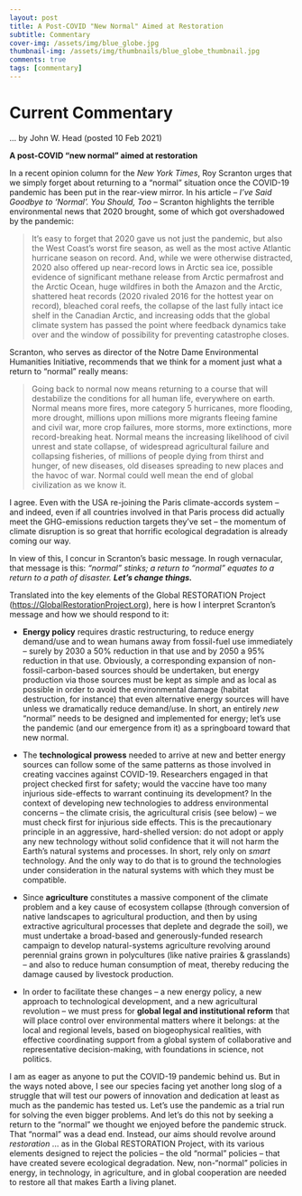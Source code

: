 ```yaml
---
layout: post
title: A Post-COVID "New Normal" Aimed at Restoration
subtitle: Commentary
cover-img: /assets/img/blue_globe.jpg
thumbnail-img: /assets/img/thumbnails/blue_globe_thumbnail.jpg
comments: true
tags: [commentary]
---
```


# Current Commentary #

… by John W. Head  (posted 10 Feb 2021) 


**A post-COVID “new normal” aimed at restoration**

In a recent opinion column for the *New York Times*, Roy Scranton urges that we simply forget about returning to a “normal” situation once the COVID-19 pandemic has been put in the rear-view mirror.  In his article – *I’ve Said Goodbye to ‘Normal’.  You Should, Too* – Scranton highlights the terrible environmental news that 2020 brought, some of which got overshadowed by the pandemic: 
>It’s easy to forget that 2020 gave us not just the pandemic, but also the West Coast’s worst fire season, as well as the most active Atlantic hurricane season on record. And, while we were otherwise distracted, 2020 also offered up near-record lows in Arctic sea ice, possible evidence of significant methane release from Arctic permafrost and the Arctic Ocean, huge wildfires in both the Amazon and the Arctic, shattered heat records (2020 rivaled 2016 for the hottest year on record), bleached coral reefs, the collapse of the last fully intact ice shelf in the Canadian Arctic, and increasing odds that the global climate system has passed the point where feedback dynamics take over and the window of possibility for preventing catastrophe closes.

Scranton, who serves as director of the Notre Dame Environmental Humanities Initiative, recommends that we think for a moment just what a return to “normal” really means:
>Going back to normal now means returning to a course that will destabilize the conditions for all human life, everywhere on earth. Normal means more fires, more category 5 hurricanes, more flooding, more drought, millions upon millions more migrants fleeing famine and civil war, more crop failures, more storms, more extinctions, more record-breaking heat. Normal means the increasing likelihood of civil unrest and state collapse, of widespread agricultural failure and collapsing fisheries, of millions of people dying from thirst and hunger, of new diseases, old diseases spreading to new places and the havoc of war. Normal could well mean the end of global civilization as we know it.

I agree.  Even with the USA re-joining the Paris climate-accords system – and indeed, even if all countries involved in that Paris process did actually meet the GHG-emissions reduction targets they’ve set – the momentum of climate disruption is so great that horrific ecological degradation is already   coming our way.

In view of this, I concur in  Scranton’s basic message.  In rough vernacular, that message is this:  *“normal” stinks; a return to “normal” equates to a return to a path of disaster.  **Let’s change things.***

Translated into the key elements of the Global RESTORATION Project (https://GlobalRestorationProject.org), here is how I interpret Scranton’s message and how we should respond to it:  
* **Energy policy** requires drastic restructuring, to reduce energy demand/use and to wean humans away from fossil-fuel use immediately – surely by 2030 a 50% reduction in that use and by 2050 a 95% reduction in that use.  Obviously, a corresponding expansion of non-fossil-carbon-based sources should be undertaken, but energy production via those sources must be kept as simple and as local as possible in order to avoid the environmental damage (habitat destruction, for instance) that even alternative energy sources will have unless we dramatically reduce demand/use.  In short, an entirely *new* “normal” needs to be designed and implemented for energy; let’s use the pandemic (and our emergence from it) as a springboard toward that new normal.

* The **technological prowess** needed to arrive at new and better energy sources can follow some of the same patterns as those involved in creating vaccines against COVID-19.  Researchers engaged in that project checked first for safety; would the vaccine have too many injurious side-effects to warrant continuing its development?  In the context of developing new technologies to address environmental concerns – the climate crisis, the agricultural crisis (see below) – we must check first for injurious side effects.  This is the precautionary principle in an aggressive, hard-shelled version:  do not adopt or apply any new technology without solid confidence that it will not harm the Earth’s natural systems and processes.  In short, rely only on *smart* technology. And the only way to do that is to ground the technologies under consideration in the natural systems with which they must be compatible.

* Since **agriculture** constitutes a massive component of the climate problem and a key cause of ecosystem collapse (through conversion of native landscapes to agricultural production, and then by using extractive agricultural processes that deplete and degrade the soil), we must undertake a broad-based and generously-funded research campaign to develop natural-systems agriculture revolving around perennial grains grown in polycultures (like native prairies & grasslands) – and also to reduce human consumption of meat, thereby reducing the damage caused by livestock production. 

* In order to facilitate these changes – a new energy policy, a new approach to technological development, and a new agricultural revolution – we must press for **global legal and institutional reform** that will place control over environmental matters where it belongs: at the local and regional levels, based on biogeophysical realities, with effective coordinating support from a global system of collaborative and representative decision-making, with foundations in science, not politics. 

I am as eager as anyone to put the COVID-19 pandemic behind us.  But in the ways noted above, I see our species facing yet another long slog of a struggle that will test our powers of innovation and dedication at least as much as the pandemic has tested us.  Let’s use the pandemic as a trial run for solving the even bigger problems.  And let’s do this not by seeking a return to the “normal” we thought we enjoyed before the pandemic struck.  That “normal” was a dead end.  Instead, our aims should revolve around *restoration* ... as in the Global RESTORATION Project, with its various elements designed to reject the policies – the old “normal” policies – that have created severe ecological degradation.  New, non-“normal” policies in energy, in technology, in agriculture, and in global cooperation are needed to restore all that makes Earth a living planet.  
